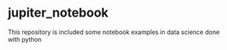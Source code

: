 # jupiter_notebook
This repository is included some notebook examples in data science done with python

